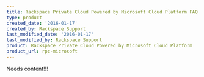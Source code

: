 ```yaml
---
title: Rackspace Private Cloud Powered by Microsoft Cloud Platform FAQ
type: product
created_date: '2016-01-17'
created_by: Rackspace Support
last_modified_date: '2016-01-17'
last_modified_by: Rackspace Support
product: Rackspace Private Cloud Powered by Microsoft Cloud Platform
product_url: rpc-microsoft
---
```


Needs content!!!
